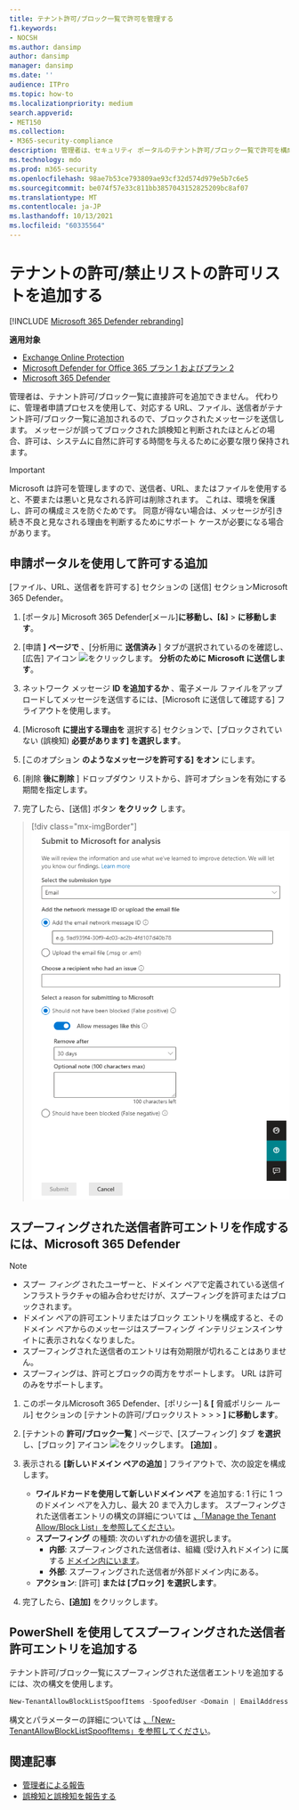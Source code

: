 ```yaml
---
title: テナント許可/ブロック一覧で許可を管理する
f1.keywords:
- NOCSH
ms.author: dansimp
author: dansimp
manager: dansimp
ms.date: ''
audience: ITPro
ms.topic: how-to
ms.localizationpriority: medium
search.appverid:
- MET150
ms.collection:
- M365-security-compliance
description: 管理者は、セキュリティ ポータルのテナント許可/ブロック一覧で許可を構成する方法について学習できます。
ms.technology: mdo
ms.prod: m365-security
ms.openlocfilehash: 98ae7b53ce793809ae93cf32d574d979e5b7c6e5
ms.sourcegitcommit: be074f57e33c811bb3857043152825209bc8af07
ms.translationtype: MT
ms.contentlocale: ja-JP
ms.lasthandoff: 10/13/2021
ms.locfileid: "60335564"
---
```

# <a name="add-allows-in-the-tenant-allowblock-list"></a>テナントの許可/禁止リストの許可リストを追加する

[!INCLUDE [Microsoft 365 Defender rebranding](../includes/microsoft-defender-for-office.md)]

**適用対象**
- [Exchange Online Protection](exchange-online-protection-overview.md)
- [Microsoft Defender for Office 365 プラン 1 およびプラン 2](defender-for-office-365.md)
- [Microsoft 365 Defender](../defender/microsoft-365-defender.md)

管理者は、テナント許可/ブロック一覧に直接許可を追加できません。 代わりに、管理者申請プロセスを使用して、対応する URL、ファイル、送信者がテナント許可/ブロック一覧に追加されるので、ブロックされたメッセージを送信します。 メッセージが誤ってブロックされた誤検知と判断されたほとんどの場合、許可は、システムに自然に許可する時間を与えるために必要な限り保持されます。

> [!IMPORTANT]
>
> Microsoft は許可を管理しますので、送信者、URL、またはファイルを使用すると、不要または悪いと見なされる許可は削除されます。 これは、環境を保護し、許可の構成ミスを防ぐためです。 同意が得ない場合は、メッセージが引き続き不良と見なされる理由を判断するためにサポート ケースが必要になる場合があります。

## <a name="add-allows-using-the-submissions-portal"></a>申請ポータルを使用して許可する追加 

[ファイル、URL、送信者を許可する] セクションの [送信] セクションMicrosoft 365 Defender。 

1. [ポータル] Microsoft 365 Defender[メール]**に移動し、[&]** \> **に移動します**。

2. [申請 **] ページで** 、[分析用に **送信済み** ] タブが選択されているのを確認し、[広告] アイコン ![ をクリックします。](../../media/m365-cc-sc-create-icon.png) **分析のために Microsoft に送信します**。

3. ネットワーク メッセージ **ID を追加するか** 、電子メール ファイルをアップロードしてメッセージを送信するには、[Microsoft に送信して確認する] フライアウトを使用します。 

4. [Microsoft **に提出する理由を** 選択する] セクションで、[ブロックされていない (誤検知) **必要があります] を選択します**。 

5. [このオプション **のようなメッセージを許可する] をオン** にします。 

6. [削除 **後に削除** ] ドロップダウン リストから、許可オプションを有効にする期間を指定します。

7. 完了したら、[送信] ボタン **をクリック** します。

> [!div class="mx-imgBorder"]
> ![誤検知申請の例。](../../media/admin-submission-allow-messages.png)

## <a name="create-spoofed-sender-allow-entries-using-microsoft-365-defender"></a>スプーフィングされた送信者許可エントリを作成するには、Microsoft 365 Defender

> [!NOTE]
> 
> - スプー _フィング_ されたユーザーと、ドメイン ペアで定義されている送信インフラストラクチャの組み合わせだけが、スプーフィングを許可またはブロックされます。
> - ドメイン ペアの許可エントリまたはブロック エントリを構成すると、そのドメイン ペアからのメッセージはスプーフィング インテリジェンスインサイトに表示されなくなりました。
> - スプーフィングされた送信者のエントリは有効期限が切れることはありません。
> - スプーフィングは、許可とブロックの両方をサポートします。 URL は許可のみをサポートします。

1. このポータルMicrosoft 365 Defender、[ポリシー] & **[** 脅威ポリシー ルール] セクションの [テナントの許可/ブロックリスト \>  \>  \> **] に移動します**。

2. [テナントの **許可/ブロック一覧** ] ページで、[スプーフィング] タブ **を選択** し、[ブロック] アイコン ![ をクリックします。](../../media/m365-cc-sc-create-icon.png) **[追加]** 。

3. 表示される **[新しいドメイン ペアの追加** ] フライアウトで、次の設定を構成します。
   - **ワイルドカードを使用して新しいドメイン ペア** を追加する: 1 行に 1 つのドメイン ペアを入力し、最大 20 まで入力します。 スプーフィングされた送信者エントリの構文の詳細については [、「Manage the Tenant Allow/Block List」を参照してください](tenant-allow-block-list.md)。
   - **スプーフィング** の種類: 次のいずれかの値を選択します。
     - **内部**: スプーフィングされた送信者は、組織 (受け入れドメイン) に属する [ドメイン内にいます](/exchange/mail-flow-best-practices/manage-accepted-domains/manage-accepted-domains)。
     - **外部**: スプーフィングされた送信者が外部ドメイン内にある。
   - **アクション**: [許可] **または [ブロック]** **を選択します**。

4. 完了したら、**[追加]** をクリックします。

## <a name="add-spoofed-sender-allow-entries-using-powershell"></a>PowerShell を使用してスプーフィングされた送信者許可エントリを追加する

テナント許可/ブロック一覧にスプーフィングされた送信者エントリを追加するには、次の構文を使用します。

```powershell
New-TenantAllowBlockListSpoofItems -SpoofedUser <Domain | EmailAddress | *> -SendingInfrastructure <Domain | IPAddress/24> -SpoofType <External | Internal> -Action <Allow | Block>
```

構文とパラメーターの詳細については [、「New-TenantAllowBlockListSpoofItems」を参照してください](/powershell/module/exchange/new-tenantallowblocklistspoofitems)。

## <a name="related-articles"></a>関連記事

- [管理者による報告](admin-submission.md)
- [誤検知と誤検知を報告する](report-false-positives-and-false-negatives.md)
